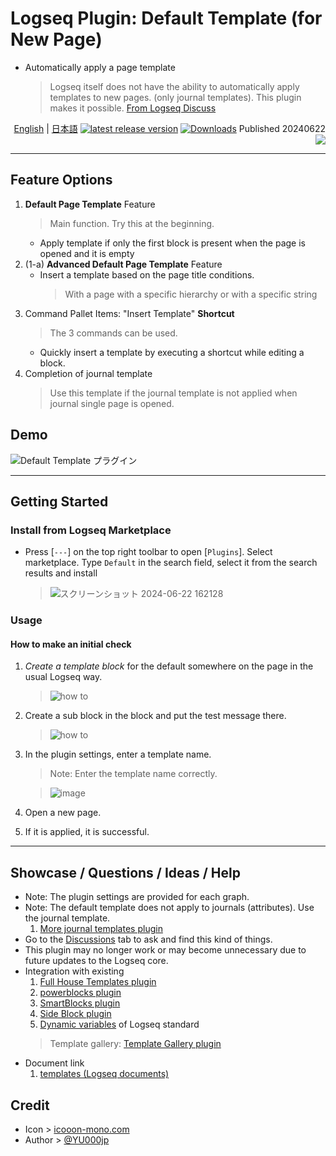 # Logseq Plugin: Default Template (for New Page)

- Automatically apply a page template
  > Logseq itself does not have the ability to automatically apply templates to new pages. (only journal templates). This plugin makes it possible. [From Logseq Discuss](https://discuss.logseq.com/t/extend-default-template-functionality/14452)

<div align="right">

[English](https://github.com/YU000jp/logseq-plugin-default-template) | [日本語](https://github.com/YU000jp/logseq-plugin-default-template/blob/main/readme.ja.md) [![latest release version](https://img.shields.io/github/v/release/YU000jp/logseq-plugin-default-template)](https://github.com/YU000jp/logseq-plugin-default-template/releases)
[![Downloads](https://img.shields.io/github/downloads/YU000jp/logseq-plugin-default-template/total.svg)](https://github.com/YU000jp/logseq-plugin-default-template/releases) Published 20240622 
<a href="https://www.buymeacoffee.com/yu000japan"><img src="https://img.buymeacoffee.com/button-api/?text=Buy me a pizza&emoji=🍕&slug=yu000japan&button_colour=FFDD00&font_colour=000000&font_family=Poppins&outline_colour=000000&coffee_colour=ffffff" /></a>
</div>

---

## Feature Options

1. **Default Page Template** Feature
   > Main function. Try this at the beginning.
   - Apply template if only the first block is present when the page is opened and it is empty
1. (1-a) **Advanced Default Page Template** Feature
   - Insert a template based on the page title conditions.
     > With a page with a specific hierarchy or with a specific string
1. Command Pallet Items: "Insert Template" **Shortcut**
   > The 3 commands can be used.
   - Quickly insert a template by executing a shortcut while editing a block.
1. Completion of journal template
   > Use this template if the journal template is not applied when journal single page is opened.

## Demo

![Default Template プラグイン](https://github.com/YU000jp/logseq-plugin-default-template/assets/111847207/26771e35-5cc3-4d3a-9299-5f1d733c7782)

---

## Getting Started

### Install from Logseq Marketplace

- Press [`---`] on the top right toolbar to open [`Plugins`]. Select marketplace. Type `Default` in the search field, select it from the search results and install

  > ![スクリーンショット 2024-06-22 162128](https://github.com/YU000jp/logseq-plugin-default-template/assets/111847207/54b4ad6a-ef65-4ef6-b6ba-cd628be241ea)

### Usage

#### How to make an initial check

1. *Create a template block* for the default somewhere on the page in the usual Logseq way.

   > ![how to](https://github.com/YU000jp/logseq-plugin-default-template/assets/111847207/45b90eee-db06-4f4b-87f7-895341960f71)
1. Create a sub block in the block and put the test message there.

   > ![how to](https://github.com/YU000jp/logseq-plugin-default-template/assets/111847207/7a960c3b-05ee-402c-90e0-9f15c3cd8cfb)
1. In the plugin settings, enter a template name.
   > Note: Enter the template name correctly.
   
   > ![image](https://github.com/YU000jp/logseq-plugin-default-template/assets/111847207/dbc697c7-f205-4073-88ca-f875ee950d1e)
1. Open a new page.
1. If it is applied, it is successful.

---

## Showcase / Questions / Ideas / Help

- Note: The plugin settings are provided for each graph.
- Note: The default template does not apply to journals (attributes). Use the journal template.
  1. [More journal templates plugin](https://github.com/YU000jp/logseq-plugin-weekdays-and-weekends)
- Go to the [Discussions](https://github.com/YU000jp/logseq-plugin-default-template/discussions) tab to ask and find this kind of things.
- This plugin may no longer work or may become unnecessary due to future updates to the Logseq core.
- Integration with existing
  1. [Full House Templates plugin](https://github.com/stdword/logseq13-full-house-plugin)
  1. [powerblocks plugin](https://github.com/hkgnp/logseq-powerblocks-plugin)
  1. [SmartBlocks plugin](https://github.com/sawhney17/logseq-smartblocks)
  1. [Side Block plugin](https://github.com/YU000jp/logseq-plugin-side-block)
  1. [Dynamic variables](https://mschmidtkorth.github.io/logseq-msk-docs/#/page/dynamic%20variables) of Logseq standard
  > Template gallery: [Template Gallery plugin](https://github.com/dangermccann/logseq-template-gallery)
- Document link
  1. [templates (Logseq documents)](https://docs.logseq.com/#/page/templates)

## Credit

- Icon > [icooon-mono.com](https://icooon-mono.com/11304-%e3%82%a2%e3%83%b3%e3%82%b1%e3%83%bc%e3%83%88%e7%94%a8%e7%b4%99%e3%81%ae%e3%82%a2%e3%82%a4%e3%82%b3%e3%83%b3%e7%b4%a0%e6%9d%90/)
- Author > [@YU000jp](https://github.com/YU000jp)
